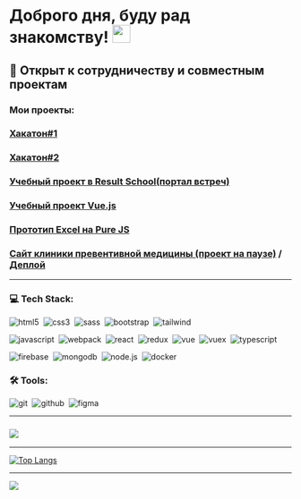 # Доброго дня, буду рад знакомству! <img src="https://github.com/blackcater/blackcater/raw/main/images/Hi.gif" height="32"/></h1>

👯 Открыт к сотрудничеству и совместным проектам
---
### Мои проекты:

### [Хакатон#1](https://github.com/Oleg86rus/01-hackathon/)

### [Хакатон#2](https://github.com/Oleg86rus/hackathon2)

### [Учебный проект в Result School(портал встреч)](https://github.com/Oleg86rus/fast-company/)

### [Учебный проект Vue.js](https://github.com/Oleg86rus/vue.js)

### [Прототип Excel на Pure JS](https://github.com/Oleg86rus/excel)

### [Сайт клиники превентивной медицины (проект на паузе)](https://github.com/Oleg86rus/propreventa/) / [Деплой](http://176.119.147.53/) 
---

### 💻 Tech Stack:

<img alt="html5" src="https://img.shields.io/badge/html-F6843F.svg?&style=for-the-badge&logo=html5&logoColor=fff" />&nbsp;
<img alt="css3" src="https://img.shields.io/badge/css-1572B6.svg?&style=for-the-badge&logo=css3&logoColor=fff" />&nbsp;
<img alt="sass" src="https://img.shields.io/badge/sass-CF649A.svg?&style=for-the-badge&logo=sass&logoColor=fff" />&nbsp;
<img alt="bootstrap" src="https://img.shields.io/badge/bootstrap-7610F7.svg?&style=for-the-badge&logo=bootstrap&logoColor=fff" />&nbsp;
<img alt="tailwind" src="https://img.shields.io/badge/tailwindcss-18B0B4.svg?&style=for-the-badge&logo=tailwindcss&logoColor=fff" />&nbsp;

<img alt="javascript" src="https://img.shields.io/badge/javascript-F7DF1E.svg?&style=for-the-badge&logo=javascript&logoColor=000000" />&nbsp;
<img alt="webpack" src="https://img.shields.io/badge/webpack-2C3A43.svg?&style=for-the-badge&logo=webpack&logoColor=55A7DE" />&nbsp;
<img alt="react" src="https://img.shields.io/badge/react-333333.svg?&style=for-the-badge&logo=react&logoColor=3DDAFD" />&nbsp;
<img alt="redux" src="https://img.shields.io/badge/redux-303030.svg?&style=for-the-badge&logo=redux&logoColor=7647BF" />&nbsp;
<img alt="vue" src="https://img.shields.io/badge/vue-333333.svg?&style=for-the-badge&logo=vue.js&logoColor=41B883" />&nbsp;
<img alt="vuex" src="https://img.shields.io/badge/vuex-333333.svg?&style=for-the-badge&logo=vuex&logoColor=41B883" />&nbsp;
<img alt="typescript" src="https://img.shields.io/badge/typescript-0D83CF.svg?&style=for-the-badge&logo=typescript&logoColor=fff" />&nbsp;

<img alt="firebase" src="https://img.shields.io/badge/firebase-FBCB2B.svg?&style=for-the-badge&logo=firebase&logoColor=F7810B" />&nbsp;
<img alt="mongodb" src="https://img.shields.io/badge/mongodb-26A944.svg?&style=for-the-badge&logo=mongodb&logoColor=fff" />&nbsp;
<img alt="node.js" src="https://img.shields.io/badge/node.js-80BC02.svg?&style=for-the-badge&logo=node.js&logoColor=343434" />&nbsp;
<img alt="docker" src="https://img.shields.io/badge/docker-2C96ED.svg?&style=for-the-badge&logo=docker&logoColor=fff" />&nbsp;


### 🛠 Tools:

<img alt="git" src="https://img.shields.io/badge/git-F05033.svg?&style=for-the-badge&logo=git&logoColor=fff" />&nbsp;
<img alt="github" src="https://img.shields.io/badge/github-000.svg?&style=for-the-badge&logo=github&logoColor=fff" />&nbsp;
<img alt="figma" src="https://img.shields.io/badge/figma-F2F2F2.svg?&style=for-the-badge&logo=figma&logoColor=F97262" />&nbsp;


---

### ![](https://www.codewars.com/users/Oleg86rus/badges/large)

---

[![Top Langs](https://github-readme-stats.vercel.app/api/top-langs/?username=anuraghazra&layout=compact)](https://github.com/anuraghazra/github-readme-stats)

---

![](https://github-profile-summary-cards.vercel.app/api/cards/stats?username=Oleg86rus&theme=solarized_dark)
